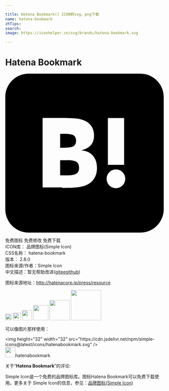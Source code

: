 ```yaml
---

title: Hatena Bookmark() ICON转svg、png下载
name: hatena-bookmark
zhTips: 
search: 
image: https://iconhelper.cn/svg/brands/hatena-bookmark.svg

---
```


# Hatena Bookmark  <small style="font-size: 60%;font-weight: 100"></small>

<div id="svg" class="svg-wrap">
<svg role="img" viewBox="0 0 24 24" xmlns="http://www.w3.org/2000/svg"><title>Hatena Bookmark icon</title><path d="M20.47 0C22.42 0 24 1.58 24 3.53v16.94c0 1.95-1.58 3.53-3.53 3.53H3.53C1.58 24 0 22.42 0 20.47V3.53C0 1.58 1.58 0 3.53 0h16.94zm-3.705 14.47c-.78 0-1.41.63-1.41 1.41s.63 1.414 1.41 1.414 1.41-.645 1.41-1.425-.63-1.41-1.41-1.41zM8.61 17.247c1.2 0 2.056-.042 2.58-.12.526-.084.976-.222 1.32-.412.45-.232.78-.564 1.02-.99s.36-.915.36-1.48c0-.78-.21-1.403-.63-1.87-.42-.48-.99-.734-1.74-.794.66-.18 1.156-.45 1.456-.81.315-.344.465-.824.465-1.424 0-.48-.103-.885-.3-1.26-.21-.36-.493-.645-.883-.87-.345-.195-.735-.315-1.215-.405-.464-.074-1.29-.12-2.474-.12H5.654v10.486H8.61zm.736-4.185c.705 0 1.185.088 1.44.262.27.18.39.495.39.93 0 .405-.135.69-.42.855-.27.18-.765.254-1.44.254H8.31v-2.297h1.05zm8.656.706v-7.06h-2.46v7.06H18zM8.925 9.08c.71 0 1.185.08 1.432.24.245.16.367.435.367.83 0 .38-.13.646-.39.804-.265.154-.747.232-1.452.232h-.57V9.08h.615z"/></svg>
</div>
<detail full-name='hatena-bookmark'></detail>

<div class="detail-page">
<p>
<span><span class="badge-success badge">免费图标</span> <span class="badge-success badge">免费修改</span>  <span class="badge-success badge">免费下载</span> </span>
<br/>
<span>
ICON库：
<span class="badge-secondary badge">品牌图标(Simple Icon)</span> 
</span>
<br/>
<span>
CSS名称：
<span class="badge-secondary badge">hatena-bookmark</span> 
</span>

<br/>
<span>
版本：
<span class="badge-secondary badge">2.8.0</span> 
</span>
<br/>
<span>图标来源/作者：<span class="badge-light badge">Simple Icon</span></span> 
<br/>
<span class="zh-detail">中文描述：暂无<span class="help-link"><span>帮助改进</span>(<a href="https://gitee.com/liuwave/icon-helper/edit/master/json/brands/hatena-bookmark.json" target="_blank" rel="noopener noreferrer">gitee</a><a href="https://github.com/liuwave/icon-helper/edit/master/json/brands/hatena-bookmark.json" target="_blank" rel="noopener noreferrer">github</a></span>)</span><br/>
</p>
</div><div class="description description alert alert-light"><p>图标来源地址：<a href="http://hatenacorp.jp/press/resource" target="_blank" rel="noopener noreferrer">http://hatenacorp.jp/press/resource</a></p></div>
<div class="alert alert-dark">
<img height="21" width="21" src="https://cdn.jsdelivr.net/npm/simple-icons@latest/icons/hatenabookmark.svg" />
<img height="24" width="24" src="https://cdn.jsdelivr.net/npm/simple-icons@latest/icons/hatenabookmark.svg" />
<img height="32" width="32" src="https://cdn.jsdelivr.net/npm/simple-icons@latest/icons/hatenabookmark.svg" />
<img height="48" width="48" src="https://cdn.jsdelivr.net/npm/simple-icons@latest/icons/hatenabookmark.svg" />
<img height="64" width="64" src="https://cdn.jsdelivr.net/npm/simple-icons@latest/icons/hatenabookmark.svg" />
<img height="96" width="96" src="https://cdn.jsdelivr.net/npm/simple-icons@latest/icons/hatenabookmark.svg" />

</div>
<div>
  <p>可以像图片那样使用：    
  </p>
  <div class="alert alert-primary" style="font-size: 14px">
    &lt;img height="32" width="32" src="https://cdn.jsdelivr.net/npm/simple-icons@latest/icons/hatenabookmark.svg" /&gt;
    <copy-btn content='<img height="32" width="32" src="https://cdn.jsdelivr.net/npm/simple-icons@latest/icons/hatenabookmark.svg" />'></copy-btn>
  </div>
  <div class="alert alert-secondary">
    <img height="32" width="32" src="https://cdn.jsdelivr.net/npm/simple-icons@latest/icons/hatenabookmark.svg" />hatenabookmark
    <copy-btn content="hatenabookmark" btn-title="复制图标名称"></copy-btn>
  </div>
</div>
<div class="icon-detail__container">
<p>关于“<b>Hatena Bookmark</b>”的评论:</p>
</div>
<Vssue title="关于“Hatena Bookmark”的评论" />
<div><p>Simple Icon是一个免费的品牌图标库。图标Hatena Bookmark可以免费下载使用。更多关于  Simple Icon的信息，参见：<a target="_blank" href="https://iconhelper.cn/brands.html">品牌图标(Simple Icon)</a>
</p></div>
